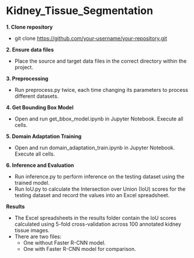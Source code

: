 # Kidney_Tissue_Segmentation

**1. Clone repository**
  - git clone https://github.com/your-username/your-repository.git

**2. Ensure data files**
  - Place the source and target data files in the correct directory within the project.

**3. Preprocessing**
  - Run preprocess.py twice, each time changing its parameters to process different datasets.

**4. Get Bounding Box Model**
  - Open and run get_bbox_model.ipynb in Jupyter Notebook. Execute all cells.

**5. Domain Adaptation Training**
  - Open and run domain_adaptation_train.ipynb in Jupyter Notebook. Execute all cells.

**6. Inference and Evaluation**
  - Run inference.py to perform inference on the testing dataset using the trained model.
  - Run IoU.py to calculate the Intersection over Union (IoU) scores for the testing dataset and record the values into an Excel spreadsheet.
    
**Results**
  - The Excel spreadsheets in the results folder contain the IoU scores calculated using 5-fold cross-validation across 100 annotated kidney tissue images.
  - There are two files:
      - One without Faster R-CNN model.
      - One with Faster R-CNN model for comparison.
